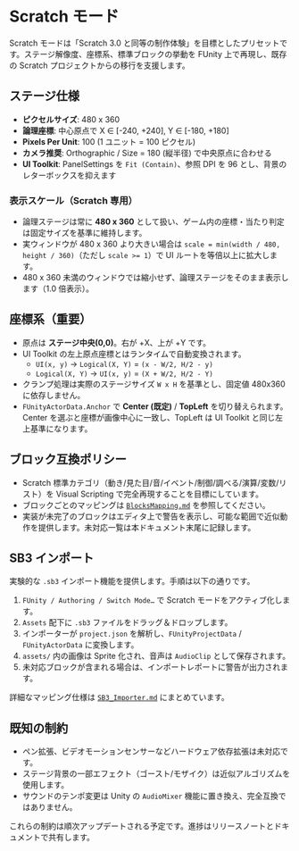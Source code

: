 # Scratch モード

Scratch モードは「Scratch 3.0 と同等の制作体験」を目標としたプリセットです。ステージ解像度、座標系、標準ブロックの挙動を FUnity 上で再現し、既存の Scratch プロジェクトからの移行を支援します。

## ステージ仕様
- **ピクセルサイズ**: 480 x 360
- **論理座標**: 中心原点で X ∈ [-240, +240], Y ∈ [-180, +180]
- **Pixels Per Unit**: 100 (1 ユニット = 100 ピクセル)
- **カメラ推奨**: Orthographic / Size = 180 (縦半径) で中央原点に合わせる
- **UI Toolkit**: PanelSettings を `Fit (Contain)`、参照 DPI を 96 とし、背景のレターボックスを抑えます

### 表示スケール（Scratch 専用）
- 論理ステージは常に **480 x 360** として扱い、ゲーム内の座標・当たり判定は固定サイズを基準に維持します。
- 実ウィンドウが 480 x 360 より大きい場合は `scale = min(width / 480, height / 360)`（ただし `scale >= 1`）で UI ルートを等倍以上に拡大します。
- 480 x 360 未満のウィンドウでは縮小せず、論理ステージをそのまま表示します（1.0 倍表示）。

## 座標系（重要）
- 原点は **ステージ中央(0,0)**。右が +X、上が +Y です。
- UI Toolkit の左上原点座標とはランタイムで自動変換されます。
  - `UI(x, y)` → `Logical(X, Y)` = `(x - W/2, H/2 - y)`
  - `Logical(X, Y)` → `UI(x, y)` = `(X + W/2, H/2 - Y)`
- クランプ処理は実際のステージサイズ `W x H` を基準とし、固定値 480x360 に依存しません。
- `FUnityActorData.Anchor` で **Center (既定)** / **TopLeft** を切り替えられます。Center を選ぶと座標が画像中心に一致し、TopLeft は UI Toolkit と同じ左上基準になります。

## ブロック互換ポリシー
- Scratch 標準カテゴリ（動き/見た目/音/イベント/制御/調べる/演算/変数/リスト）を Visual Scripting で完全再現することを目標にしています。
- ブロックごとのマッピングは [`BlocksMapping.md`](BlocksMapping.md) を参照してください。
- 実装が未完了のブロックはエディタ上で警告を表示し、可能な範囲で近似動作を提供します。未対応一覧は本ドキュメント末尾に記録します。

## SB3 インポート
実験的な `.sb3` インポート機能を提供します。手順は以下の通りです。

1. `FUnity / Authoring / Switch Mode…` で Scratch モードをアクティブ化します。
2. `Assets` 配下に `.sb3` ファイルをドラッグ＆ドロップします。
3. インポーターが `project.json` を解析し、`FUnityProjectData` / `FUnityActorData` に変換します。
4. `assets/` 内の画像は Sprite 化され、音声は `AudioClip` として保存されます。
5. 未対応ブロックが含まれる場合は、インポートレポートに警告が出力されます。

詳細なマッピング仕様は [`SB3_Importer.md`](SB3_Importer.md) にまとめています。

## 既知の制約
- ペン拡張、ビデオモーションセンサーなどハードウェア依存拡張は未対応です。
- ステージ背景の一部エフェクト（ゴースト/モザイク）は近似アルゴリズムを使用します。
- サウンドのテンポ変更は Unity の `AudioMixer` 機能に置き換え、完全互換ではありません。

これらの制約は順次アップデートされる予定です。進捗はリリースノートとドキュメントで共有します。
